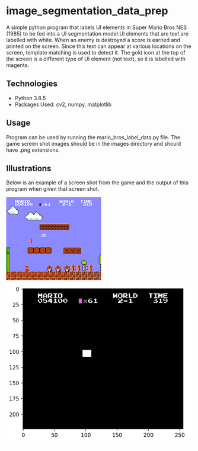 # image_segmentation_data_prep

A simple python program that labels UI elements in Super Mario Bros NES (1985) to be fed into a UI segmentation model.UI elements that are text are labelled with white. When an enemy is destroyed a score is earned and printed on the screen. Since this text can appear at various locations on the screen, template matching is used to detect it. The gold icon at the top of the screen is a different type of UI element (not text), so it is labelled with magenta.

## Technologies

- Python 3.8.5
- Packages Used: cv2, numpy, matplotlib


## Usage 

Program can be used by running the mario_bros_label_data.py file. The game screen shot images should be in the images directory and should have .png extensions. 

## Illustrations

Below is an example of a screen shot from the game and the output of this program when given that screen shot. 

![](images/f.png)
![](example_results/resultf.png)









